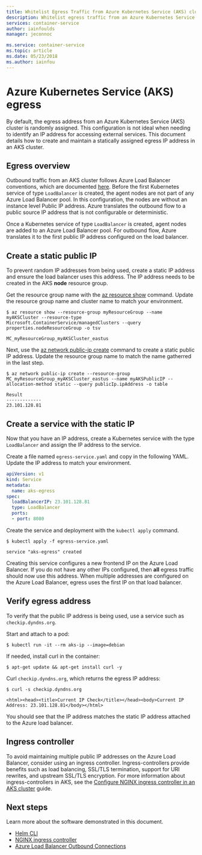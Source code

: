```yaml
---
title: Whitelist Egress Traffic from Azure Kubernetes Service (AKS) cluster
description: Whitelist egress traffic from an Azure Kubernetes Service (AKS) cluster
services: container-service
author: iainfoulds
manager: jeconnoc

ms.service: container-service
ms.topic: article
ms.date: 05/23/2018
ms.author: iainfou
---
```


# Azure Kubernetes Service (AKS) egress

By default, the egress address from an Azure Kubernetes Service (AKS) cluster is randomly assigned. This configuration is not ideal when needing to identify an IP address for accessing external services. This document details how to create and maintain a statically assigned egress IP address in an AKS cluster.

## Egress overview

Outbound traffic from an AKS cluster follows Azure Load Balancer conventions, which are documented [here][outbound-connections]. Before the first Kubernetes service of type `LoadBalancer` is created, the agent nodes are not part of any Azure Load Balancer pool. In this configuration, the nodes are without an instance level Public IP address. Azure translates the outbound flow to a public source IP address that is not configurable or deterministic.

Once a Kubernetes service of type `LoadBalancer` is created, agent nodes are added to an Azure Load Balancer pool. For outbound flow, Azure translates it to the first public IP address configured on the load balancer.

## Create a static public IP

To prevent random IP addresses from being used, create a static IP address and ensure the load balancer uses this address. The IP address needs to be created in the AKS **node** resource group.

Get the resource group name with the [az resource show][az-resource-show] command. Update the resource group name and cluster name to match your environment.

```
$ az resource show --resource-group myResourceGroup --name myAKSCluster --resource-type Microsoft.ContainerService/managedClusters --query properties.nodeResourceGroup -o tsv

MC_myResourceGroup_myAKSCluster_eastus
```

Next, use the [az network public-ip create][public-ip-create] command to create a static public IP address. Update the resource group name to match the name gatherred in the last step.

```console
$ az network public-ip create --resource-group MC_myResourceGroup_myAKSCluster_eastus --name myAKSPublicIP --allocation-method static --query publicIp.ipAddress -o table

Result
-------------
23.101.128.81
```

## Create a service with the static IP

Now that you have an IP address, create a Kubernetes service with the type `LoadBalancer` and assign the IP address to the service.

Create a file named `egress-service.yaml` and copy in the following YAML. Update the IP address to match your environment.

```yaml
apiVersion: v1
kind: Service
metadata:
  name: aks-egress
spec:
  loadBalancerIP: 23.101.128.81
  type: LoadBalancer
  ports:
  - port: 8080
```

Create the service and deployment with the `kubectl apply` command.

```console
$ kubectl apply -f egress-service.yaml

service "aks-egress" created
```

Creating this service configures a new frontend IP on the Azure Load Balancer. If you do not have any other IPs configured, then **all** egress traffic should now use this address. When multiple addresses are configured on the Azure Load Balancer, egress uses the first IP on that load balancer.

## Verify egress address

To verify that the public IP address is being used, use a service such as `checkip.dyndns.org`.

Start and attach to a pod:

```console
$ kubectl run -it --rm aks-ip --image=debian
```

If needed, install curl in the container:

```console
$ apt-get update && apt-get install curl -y
```

Curl `checkip.dyndns.org`, which returns the egress IP address:

```console
$ curl -s checkip.dyndns.org

<html><head><title>Current IP Check</title></head><body>Current IP Address: 23.101.128.81</body></html>
```

You should see that the IP address matches the static IP address attached to the Azure load balancer.

## Ingress controller

To avoid maintaining multiple public IP addresses on the Azure Load Balancer, consider using an ingress controller. Ingress-controllers provide benefits such as load balancing, SSL/TLS termination, support for URI rewrites, and upstream SSL/TLS encryption. For more information about ingress-controllers in AKS, see the [Configure NGINX ingress controller in an AKS cluster][ingress-aks-cluster] guide.

## Next steps

Learn more about the software demonstrated in this document.

- [Helm CLI][helm-cli-install]
- [NGINX ingress controller][nginx-ingress]
- [Azure Load Balancer Outbound Connections][outbound-connections]

<!-- LINKS - internal -->
[az-resource-show]: /cli/azure/resource#az-resource-show
[azure-cli-install]: /cli/azure/install-azure-cli
[azure-cloud-shell]: ../cloud-shell/overview.md
[aks-faq-resource-group]: faq.md#why-are-two-resource-groups-created-with-aks
[create-aks-cluster]: ./kubernetes-walkthrough.md
[helm-cli-install]: ./kubernetes-helm.md#install-helm-cli
[ingress-aks-cluster]: ./ingress-basic.md
[outbound-connections]: ../load-balancer/load-balancer-outbound-connections.md#scenarios
[public-ip-create]: /cli/azure/network/public-ip#az-network-public-ip-create

<!-- LINKS - external -->
[nginx-ingress]: https://github.com/kubernetes/ingress-nginx
